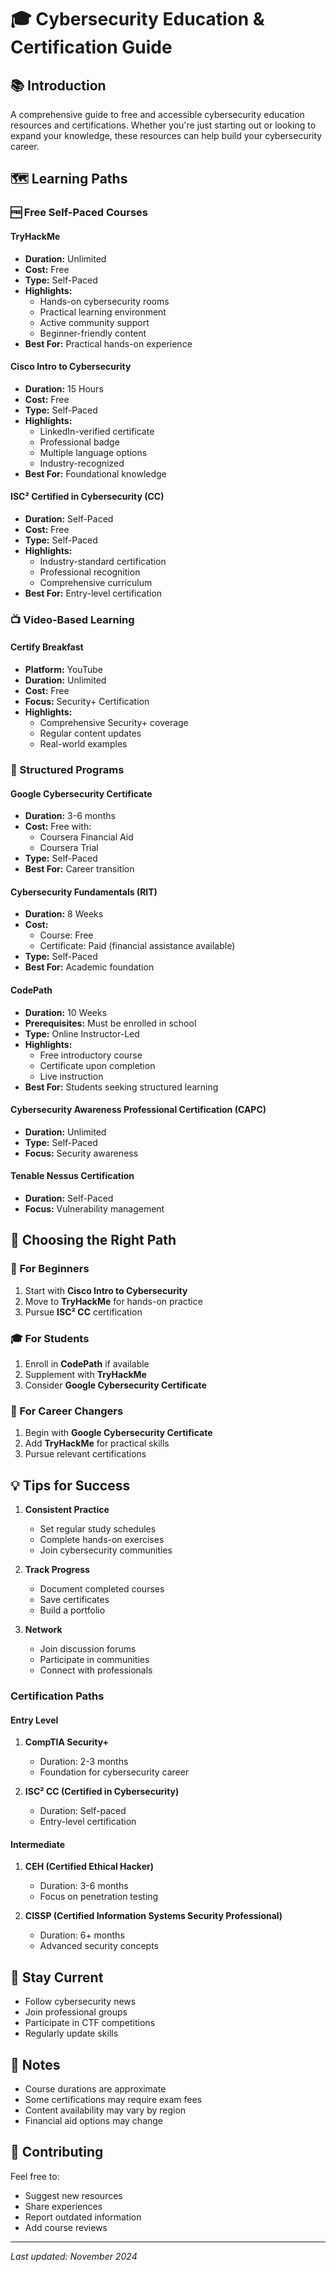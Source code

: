 # 🎓 Cybersecurity Education & Certification Guide

## 📚 Introduction
A comprehensive guide to free and accessible cybersecurity education resources and certifications. Whether you're just starting out or looking to expand your knowledge, these resources can help build your cybersecurity career.

## 🗺️ Learning Paths

### 🆓 Free Self-Paced Courses

#### TryHackMe
- **Duration:** Unlimited
- **Cost:** Free
- **Type:** Self-Paced
- **Highlights:**
  - Hands-on cybersecurity rooms
  - Practical learning environment
  - Active community support
  - Beginner-friendly content
- **Best For:** Practical hands-on experience

#### Cisco Intro to Cybersecurity
- **Duration:** 15 Hours
- **Cost:** Free
- **Type:** Self-Paced
- **Highlights:**
  - LinkedIn-verified certificate
  - Professional badge
  - Multiple language options
  - Industry-recognized
- **Best For:** Foundational knowledge

#### ISC² Certified in Cybersecurity (CC)
- **Duration:** Self-Paced
- **Cost:** Free
- **Type:** Self-Paced
- **Highlights:**
  - Industry-standard certification
  - Professional recognition
  - Comprehensive curriculum
- **Best For:** Entry-level certification

### 📺 Video-Based Learning

#### Certify Breakfast
- **Platform:** YouTube
- **Duration:** Unlimited
- **Cost:** Free
- **Focus:** Security+ Certification
- **Highlights:**
  - Comprehensive Security+ coverage
  - Regular content updates
  - Real-world examples

### 🎯 Structured Programs

#### Google Cybersecurity Certificate
- **Duration:** 3-6 months
- **Cost:** Free with:
  - Coursera Financial Aid
  - Coursera Trial
- **Type:** Self-Paced
- **Best For:** Career transition

#### Cybersecurity Fundamentals (RIT)
- **Duration:** 8 Weeks
- **Cost:** 
  - Course: Free
  - Certificate: Paid (financial assistance available)
- **Type:** Self-Paced
- **Best For:** Academic foundation

#### CodePath
- **Duration:** 10 Weeks
- **Prerequisites:** Must be enrolled in school
- **Type:** Online Instructor-Led
- **Highlights:**
  - Free introductory course
  - Certificate upon completion
  - Live instruction
- **Best For:** Students seeking structured learning

#### Cybersecurity Awareness Professional Certification (CAPC)
- **Duration:** Unlimited
- **Type:** Self-Paced
- **Focus:** Security awareness

#### Tenable Nessus Certification
- **Duration:** Self-Paced
- **Focus:** Vulnerability management

## 🎯 Choosing the Right Path

### 👋 For Beginners
1. Start with **Cisco Intro to Cybersecurity**
2. Move to **TryHackMe** for hands-on practice
3. Pursue **ISC² CC** certification

### 🎓 For Students
1. Enroll in **CodePath** if available
2. Supplement with **TryHackMe**
3. Consider **Google Cybersecurity Certificate**

### 💼 For Career Changers
1. Begin with **Google Cybersecurity Certificate**
2. Add **TryHackMe** for practical skills
3. Pursue relevant certifications

## 💡 Tips for Success

1. **Consistent Practice**
   - Set regular study schedules
   - Complete hands-on exercises
   - Join cybersecurity communities

2. **Track Progress**
   - Document completed courses
   - Save certificates
   - Build a portfolio

3. **Network**
   - Join discussion forums
   - Participate in communities
   - Connect with professionals
### Certification Paths

#### Entry Level
1. **CompTIA Security+**
   - Duration: 2-3 months
   - Foundation for cybersecurity career

2. **ISC² CC (Certified in Cybersecurity)**
   - Duration: Self-paced
   - Entry-level certification

#### Intermediate
1. **CEH (Certified Ethical Hacker)**
   - Duration: 3-6 months
   - Focus on penetration testing

2. **CISSP (Certified Information Systems Security Professional)**
   - Duration: 6+ months
   - Advanced security concepts

## 🔄 Stay Current

- Follow cybersecurity news
- Join professional groups
- Participate in CTF competitions
- Regularly update skills

## 📝 Notes
- Course durations are approximate
- Some certifications may require exam fees
- Content availability may vary by region
- Financial aid options may change

## 🤝 Contributing
Feel free to:
- Suggest new resources
- Share experiences
- Report outdated information
- Add course reviews

---
*Last updated: November 2024*
